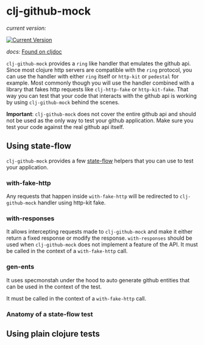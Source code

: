 # clj-github-mock

_current version:_

[![Current Version](https://img.shields.io/clojars/v/dev.nubank/clj-github-mock.svg)](https://clojars.org/dev.nubank/clj-github-mock)

_docs:_
[Found on cljdoc](https://cljdoc.xyz/d/nubank/clj-github-mock/)

`clj-github-mock` provides a `ring` like handler that emulates the github api.
Since most clojure http servers are compatible with the `ring` protocol,
you can use the handler with either `ring` itself or `http-kit` or `pedestal` for example.
Most commonly though you will use the handler combined with a library that fakes http requests
like `clj-http-fake` or `http-kit-fake`. That way you can test that your code that interacts
with the github api is working by using `clj-github-mock` behind the scenes.

**Important**: `clj-github-mock` does not cover the entire github api and should not
be used as the only way to test your github application. Make sure you test your code
against the real github api itself.

## Using state-flow

`clj-github-mock` provides a few [state-flow](https://github.com/nubank/state-flow) helpers that you can use to test your application.

### with-fake-http

Any requests that happen inside `with-fake-http` will be redirected to `clj-github-mock` handler using http-kit fake.

### with-responses

It allows intercepting requests made to `clj-github-mock` and make it either return a fixed response or modify the response.
`with-responses` should be used when `clj-github-mock` does not implement a feature of the API.
It must be called in the context of a `with-fake-http` call.

### gen-ents

It uses specmonstah under the hood to auto generate github entities that can be used in the context of the test.

It must be called in the context of a `with-fake-http` call.

### Anatomy of a state-flow test

## Using plain clojure tests
